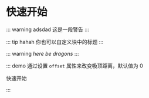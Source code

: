 # 快速开始


::: warning adsdad
  这是一段警告
:::

::: tip hahah
  你也可以自定义块中的标题
:::

::: warning
*here be dragons*
:::

::: demo 通过设置 `offset` 属性来改变吸顶距离，默认值为 0

  快速开始

:::

